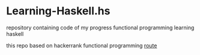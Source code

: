 # Learning-Haskell.hs
repository containing code of my progress functional programming learning haskell

this repo based on hackerrank functional programming [route](https://www.hackerrank.com/domains/fp/intro)